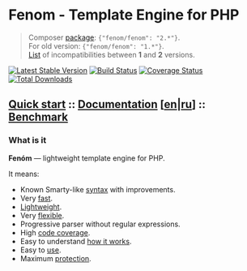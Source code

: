 Fenom - Template Engine for PHP
===============================

> Composer [package](https://packagist.org/packages/fenom/fenom): `{"fenom/fenom": "2.*"}`. <br />
> For old version: `{"fenom/fenom": "1.*"}`. <br />
> [List](https://github.com/bzick/fenom/wiki/Migrate-from-1.4.9-to-2.0) of incompatibilities between **1** and **2** versions.

[![Latest Stable Version](https://poser.pugx.org/fenom/fenom/v/stable.png)](https://packagist.org/packages/fenom/fenom)
[![Build Status](https://travis-ci.org/bzick/fenom.svg?branch=master)](https://travis-ci.org/bzick/fenom)
[![Coverage Status](https://img.shields.io/coveralls/bzick/fenom.svg)](https://coveralls.io/r/bzick/fenom?branch=master)
[![Total Downloads](https://poser.pugx.org/fenom/fenom/downloads.png)](https://packagist.org/packages/fenom/fenom)

## [Quick start](./docs/en/start.md) :: [Documentation](./docs/readme.md) [[en](./docs/en/readme.md)|[ru](./docs/ru/readme.md)] :: [Benchmark](./docs/en/benchmark.md)
<!-- :: [Articles](./docs/articles.md) -->

### What is it

**Fenóm**  — lightweight template engine for PHP.

It means:

* Known Smarty-like [syntax](./docs/en/syntax.md) with improvements.
* Very [fast](./docs/en/benchmark.md).
* [Lightweight](./docs/en/benchmark.md).
* Very [flexible](./docs/en/configuration.md#extends).
* Progressive parser without regular expressions.
* High [code coverage](https://coveralls.io/r/bzick/fenom?branch=master).
* Easy to understand [how it works](./docs/en/dev/readme.md).
* Easy to [use](./docs/en/start.md).
* Maximum [protection](./docs/en/configuration.md#configure).

